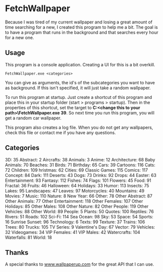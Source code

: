 FetchWallpaper
==============
Because I was tired of my current wallpaper and losing a great amount of time searching for a new, I created this program to help me a bit. The goal is to have a program that runs in the background and that searches every hour for a new one. 

Usage
-----
This program is a console application. Creating a UI for this is a bit overkill. 
	
	FetchWallpaper.exe <categories>

You can give as arguments, the id's of the subcategories you want to have as background. If this isn't specified, it will just take a random wallpaper.

To run this program at startup. Just create a shortcut of this program and place this in your startup folder (start > programs > startup). Then in the properties of this shortcut, set the target to **C:\<change this to your path>\FetchWallpaper.exe 39**. So next time you run this program, you will get a random car wallpaper.

This program also creates a log file. When you do not get any wallpapers, check this file or contact me if you have any questions.
	
Categories
----------
3D: 35
Abstract: 2
Aircrafts: 38
Animals: 3
Anime: 12
Architecture: 68
Baby Animals: 70
Beaches: 31
Birds: 71
Birthday: 65
Cars: 39
Cartoons: 116
Cats: 72
Children: 109
hristmas: 62
Cities: 69
Classic Games: 115
Comics: 117
Concept: 84
Dark: 111
Deserts: 43
Dogs: 73
Drinks: 92
Drops: 44
Easter: 63
Entertainment: 93
Fantasy: 112
Fishes: 74
Flags: 101
Flowers: 45
Food: 91
Fractal: 36
Fruits: 46
Halloween: 64
Holidays: 33
Humor: 113
Insects: 75
Lakes: 95
Landscapes: 47
Leaves: 97
Motorcycles: 40
Mountains: 49
Movies: 7
Music: 110
Nature: 8
New Year: 66
Other: 78
Other Abstract: 87
Other Animals: 77
Other Entertainment: 118
Other Females: 107
Other Holidays: 85
Other Males: 108
Other Nature: 82
Other People: 119
Other Vehicles: 88
Other World: 89
People: 5
Plants: 50
Quotes: 100
Reptiles: 76
Rivers: 51
Roads: 102
Sci-Fi: 114
Sea Ocean: 98
Sky: 53
Space: 54
Sports: 16
Sunrise Sunset: 96
Technology: 6
Texts: 99
Texture: 37
Trains: 106
Trees: 80
Trucks: 105
TV Series: 9
Valentine's Day: 67
Vector: 79
Vehicles: 32
Videogames: 34
VIP Females: 41
VIP Males: 42
Watercrafts: 104
Waterfalls: 81
World: 18

Thanks
------
A special thanks to www.wallpaperup.com for the great API that I can use.